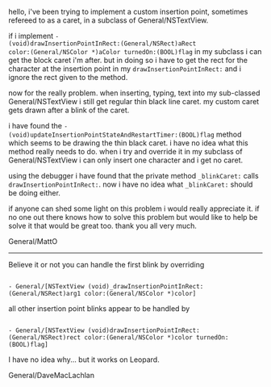 

hello, i've been trying to implement a custom insertion point, sometimes refereed to as a caret, in a subclass of General/NSTextView. 

if i implement <code>- (void)drawInsertionPointInRect:(General/NSRect)aRect color:(General/NSColor *)aColor turnedOn:(BOOL)flag</code> in my subclass i can get the block caret i'm after. but in doing so i have to get the rect for the character at the insertion point in my <code>drawInsertionPointInRect:</code> and i ignore the rect given to the method.

now for the really problem. when inserting, typing, text into my sub-classed General/NSTextView i still get regular thin black line caret. my custom caret gets drawn after a blink of the caret.

i have found the <code>- (void)updateInsertionPointStateAndRestartTimer:(BOOL)flag</code> method which seems to be drawing the thin black caret. i have no idea what this method really needs to do. when i try and override it in my subclass of General/NSTextView i can only insert one character and i get no caret.

using the debugger i have found that the private method <code>_blinkCaret:</code> calls <code>drawInsertionPointInRect:</code>. now i have no idea what <code>_blinkCaret:</code> should be doing either.

if anyone can shed some light on this problem i would really appreciate it. if no one out there knows how to solve this problem but would like to help be solve it that would be great too. thank you all very much.

General/MattO

----
Believe it or not you can handle the first blink by overriding

<code>
- General/[NSTextView (void)_drawInsertionPointInRect:(General/NSRect)arg1 color:(General/NSColor *)color]
</code>

all other insertion point blinks appear to be handled by

<code>
- General/[NSTextView (void)drawInsertionPointInRect:(General/NSRect)rect color:(General/NSColor *)color turnedOn:(BOOL)flag]
</code>

I have no idea why... but it works on Leopard.

General/DaveMacLachlan